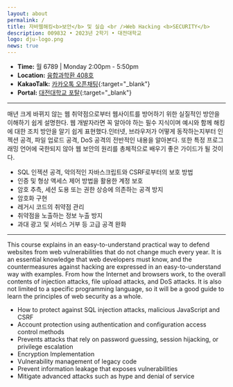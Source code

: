 ```yaml
---
layout: about
permalink: /
title: 자바웹해킹<b>보안</b> 및 실습 <br />Web Hacking <b>SECURITY</b>
description: 009832 • 2023년 2학기 • 대전대학교
logo: dju-logo.png
news: true
---
```


- **Time:** 월 6789 | Monday 2:00pm - 5:50pm
- **Location:** [융합과학환 408호](https://naver.me/xhK7pEHR)
- **KakaoTalk:** [카카오톡 오픈채팅](https://open.kakao.com/o/g85r1PDf){:target="\_blank"}
- **Portal:** [대전대학교 포탈](https://portal.dju.ac.kr){:target="\_blank"}

<!--
- **Discussion:** [Piazza](https://piazza.com/class/jqh4n6275r82yq){:target="\_blank"}
- **HW submission:** [Gradescope](https://www.gradescope.com/courses/36025){:target="\_blank"}
- **Online lectures:** The lectures will be live-streamed through [Panopto](https://scs.hosted.panopto.com/Panopto/Pages/Sessions/List.aspx?folderID=0f44b4d7-fb4e-49eb-b88d-a9d00125e1b3){:target="\_blank"}, recorded, and made available on [YouTube](https://www.youtube.com/playlist?list=PLoZgVqqHOumTY2CAQHL45tQp6kmDnDcqn){:target="\_blank"}.
- **Contact:** Students should ask all course-related questions on [Piazza](https://piazza.com/class/jqh4n6275r82yq){:target="\_blank"}, where you will also find announcements. For external enquiries, personal matters, or in emergencies, you can email us at *10708-instructor@cs.cmu.edu*.
-->

---

매년 크게 바뀌지 않는 웹 취약점으로부터 웹사이트를 방어하기 위한 실질적인 방안을 이해하기 쉽게 설명한다. 웹 개발자라면 꼭 알아야 하는 필수 지식이며 예시와 함께 해킹에 대한 조치 방안을 알기 쉽게 표현했다.인터넷, 브라우저가 어떻게 동작하는지부터 인젝션 공격, 파일 업로드 공격, DoS 공격의 전반적인 내용을 알아본다. 또한 특정 프로그래밍 언어에 국한되지 않아 웹 보안의 원리를 총체적으로 배우기 좋은 가이드가 될 것이다.

- SQL 인젝션 공격, 악의적인 자바스크립트와 CSRF로부터의 보호 방법
- 인증 및 형상 액세스 제어 방법을 활용한 계정 보호
- 암호 추측, 세션 도용 또는 권한 상승에 의존하는 공격 방지
- 암호화 구현
- 레거시 코드의 취약점 관리
- 취약점을 노출하는 정보 누출 방지
- 과대 광고 및 서비스 거부 등 고급 공격 완화

---

This course explains in an easy-to-understand practical way to defend websites from web vulnerabilities that do not change much every year. It is an essential knowledge that web developers must know, and the countermeasures against hacking are expressed in an easy-to-understand way with examples. From how the Internet and browsers work, to the overall contents of injection attacks, file upload attacks, and DoS attacks. It is also not limited to a specific programming language, so it will be a good guide to learn the principles of web security as a whole.

- How to protect against SQL injection attacks, malicious JavaScript and CSRF
- Account protection using authentication and configuration access control methods
- Prevents attacks that rely on password guessing, session hijacking, or privilege escalation
- Encryption Implementation
- Vulnerability management of legacy code
- Prevent information leakage that exposes vulnerabilities
- Mitigate advanced attacks such as hype and denial of service
